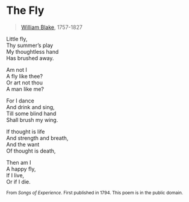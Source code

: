 # The Fly

> [William Blake](https://poets.org/poet/william-blake), 1757-1827

Little fly,  
Thy summer’s play  
My thoughtless hand  
Has brushed away.

Am not I  
A fly like thee?  
Or art not thou  
A man like me?

For I dance  
And drink and sing,  
Till some blind hand  
Shall brush my wing.

If thought is life  
And strength and breath,  
And the want  
Of thought is death,

Then am I  
A happy fly,  
If I live,  
Or if I die.

<sub>From <i>Songs of Experience</i>. First published in 1794. This poem is in the public domain.</sub>
